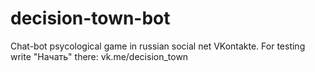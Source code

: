 # decision-town-bot
Chat-bot psycological game in russian social net VKontakte. For testing write "Начать" there: vk.me/decision_town
